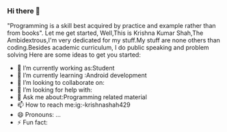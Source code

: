 ### Hi there 👋
"Programming is a skill best acquired by practice and example rather than from books".
Let me get started,
Well,This is Krishna Kumar Shah,The Ambidextrous,I'm very dedicated for my stuff.My stuff are none others than coding.Besides academic curriculum, I do public speaking and problem solving 
Here are some ideas to get you started:

- 🔭 I’m currently working as:Student
- 🌱 I’m currently learning :Android development
- 👯 I’m looking to collaborate on:
- 🤔 I’m looking for help with:
- 💬 Ask me about:Programming related material
- 📫 How to reach me:ig:-krishnashah429
- 😄 Pronouns: ...
- ⚡ Fun fact:

